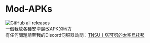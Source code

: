 # Mod-APKs
![GitHub all releases](https://img.shields.io/github/downloads/TN-TechNoob/Mod-APKs/total?style=for-the-badge&logo=github&label=%E8%A8%AD%E5%AE%9A%E6%AA%94%E7%B8%BD%E4%B8%8B%E8%BC%89%E6%95%B8)  
一個我放各種安卓魔改APK的地方  
有任何問題請至我的Discord伺服器詢問：[TNSU丨塔可努的太空烏托邦](https://discord.gg/Yj9WH3P8RN)
